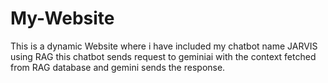 # My-Website
This is a dynamic Website where i have included my chatbot name JARVIS using RAG this chatbot sends request to geminiai with the context fetched from RAG database and gemini sends the response.
